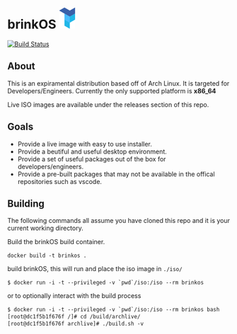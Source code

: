 # brinkOS ![logo](logo_small.png)

[![Build Status](https://travis-ci.org/brinkOS/brinkOS.svg?branch=master)](https://travis-ci.org/brinkOS/brinkOS)

## About

This is an expiramental distribution based off of Arch Linux. It is targeted for Developers/Engineers.
Currently the only supported platform is **x86_64**


Live ISO images are available under the releases section of this repo.


## Goals

* Provide a live image with easy to use installer.
* Provide a beutiful and useful desktop environment.
* Provide a set of useful packages out of the box for developers/engineers.
* Provide a pre-built packages that may not be available in the offical repositories such as vscode.



## Building
The following commands all assume you have cloned this repo and it is your current working directory.

Build the brinkOS build container.

```shell
docker build -t brinkos .
```

build brinkOS, this will run and place the iso image in `./iso/`

```shell
$ docker run -i -t --privileged -v `pwd`/iso:/iso --rm brinkos
```

or to optionally interact with the build process
```shell
$ docker run -i -t --privileged -v `pwd`/iso:/iso --rm brinkos bash
[root@dc1f5b1f676f /]# cd /build/archlive/
[root@dc1f5b1f676f archlive]# ./build.sh -v
```
